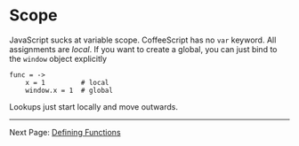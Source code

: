 # Scope

JavaScript sucks at variable scope. CoffeeScript has no `var` keyword. All
assignments are *local*. If you want to create a global, you can just bind
to the `window` object explicitly

    func = ->
        x = 1         # local
        window.x = 1  # global

Lookups just start locally and move outwards.

---

Next Page: [Defining Functions](/docs/book/defining_functions.md)

[1]: http://en.wikipedia.org/wiki/CommonJS
